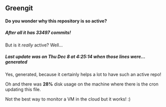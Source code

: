 ## Greengit

#### Do you wonder why this repository is so active?

##### After all it has 33497 commits!

But is it *really* active? Well...

##### Last update was on Thu Dec 8 at 4:25:14 when those lines were... generated

Yes, generated, because it certainly helps a lot to have such an active repo!

Oh and there was **28%** disk usage on the machine
where there is the cron updating this file.

Not the best way to monitor a VM in the cloud but it works! :)
